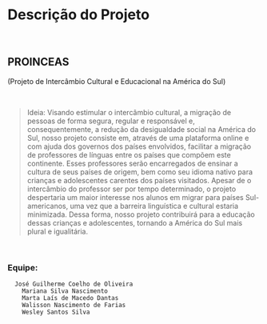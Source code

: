 # Descrição do Projeto
&nbsp;
## PROINCEAS 
(Projeto de Intercâmbio Cultural e Educacional na América do Sul)

&nbsp;

> Ideia: Visando estimular o intercâmbio cultural, a migração de pessoas de forma segura, regular e responsável e, consequentemente, a redução da desigualdade social na América do Sul, nosso projeto consiste em, através de uma plataforma online e com ajuda dos governos dos países envolvidos, facilitar a migração de professores de línguas entre os países que compõem este continente. Esses professores serão encarregados de ensinar a cultura de seus países de origem, bem como seu idioma nativo para crianças e adolescentes carentes dos países visitados. Apesar de o intercâmbio do professor ser por tempo determinado, o projeto despertaria um maior interesse nos alunos em migrar para países Sul-americanos, uma vez que a barreira linguística e cultural estaria minimizada. Dessa forma, nosso projeto contribuirá para a educação dessas crianças e adolescentes, tornando a América do Sul mais plural e igualitária.

&nbsp;

### Equipe:
      José Guilherme Coelho de Oliveira
	    Mariana Silva Nascimento
	    Marta Laís de Macedo Dantas
	    Walisson Nascimento de Farias
	    Wesley Santos Silva


